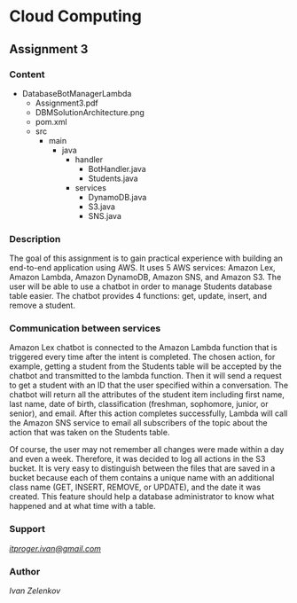 # Cloud Computing

## Assignment 3

### Content
- DatabaseBotManagerLambda
    - Assignment3.pdf
    - DBMSolutionArchitecture.png
    - pom.xml
    - src
        - main
            - java
               - handler
                  - BotHandler.java
                  - Students.java
               - services
                  - DynamoDB.java
                  - S3.java
                  - SNS.java

### Description
The goal of this assignment is to gain practical experience with building an end-to-end application using AWS.
It uses 5 AWS services: Amazon Lex, Amazon Lambda, Amazon DynamoDB, Amazon SNS, and Amazon S3. The user will
be able to use a chatbot in order to manage Students database table easier. The chatbot provides 4 functions:
get, update, insert, and remove a student.

### Communication between services
Amazon Lex chatbot is connected to the Amazon Lambda function that is triggered every time after the intent is completed.
The chosen action, for example, getting a student from the Students table will be accepted by the chatbot and transmitted
to the lambda function. Then it will send a request to get a student with an ID that the user specified within a conversation.
The chatbot will return all the attributes of the student item including first name, last name, date of birth, classification
(freshman, sophomore, junior, or senior), and email. After this action completes successfully, Lambda will call the Amazon SNS
service to email all subscribers of the topic about the action that was taken on the Students table.

Of course, the user may not remember all changes were made within a day and even a week. Therefore, it was decided to log all
actions in the S3 bucket. It is very easy to distinguish between the files that are saved in a bucket because each of them
contains a unique name with an additional class name (GET, INSERT, REMOVE, or UPDATE), and the date it was created.
This feature should help a database administrator to know what happened and at what time with a table.

### Support
*itproger.ivan@gmail.com*

### Author
*Ivan Zelenkov*